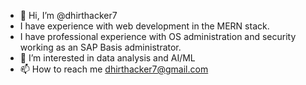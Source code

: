 - 👋 Hi, I’m @dhirthacker7
-  I have experience with web development in the MERN stack.
-  I have professional experience with OS administration and security working as an SAP Basis administrator.
- 👀 I’m interested in data analysis and AI/ML 
- 📫 How to reach me dhirthacker7@gmail.com

<!---
dhirthacker7/dhirthacker7 is a ✨ special ✨ repository because its `README.md` (this file) appears on your GitHub profile.
You can click the Preview link to take a look at your changes.
--->
